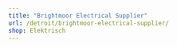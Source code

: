 ```yaml
---
title: "Brightmoor Electrical Supplier"
url: /detroit/brightmoor-electrical-supplier/
shop: Elektrisch
---
```

